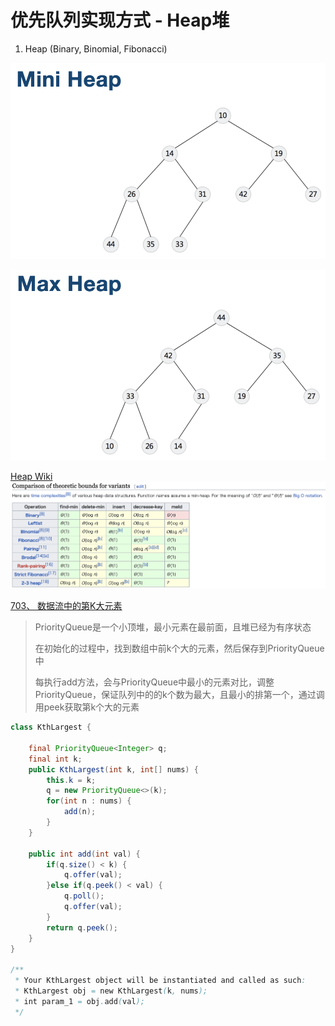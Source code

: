 # 优先队列实现方式 - Heap堆

1. Heap (Binary, Binomial, Fibonacci)

![image-20200622223039144](./images/image-20200622223039144.png)

![image-20200622223112838](./images/image-20200622223112838.png)



[Heap Wiki](https://en.wikipedia.org/wiki/Heap_(data_structure))
![image-20200622223216313](./images/image-20200622223216313.png)



[703、 数据流中的第K大元素](https://leetcode-cn.com/problems/kth-largest-element-in-a-stream/)

>PriorityQueue是一个小顶堆，最小元素在最前面，且堆已经为有序状态
>
>在初始化的过程中，找到数组中前k个大的元素，然后保存到PriorityQueue中
>
>每执行add方法，会与PriorityQueue中最小的元素对比，调整PriorityQueue，保证队列中的的k个数为最大，且最小的排第一个，通过调用peek获取第k个大的元素

```java
class KthLargest {

    final PriorityQueue<Integer> q;
    final int k;
    public KthLargest(int k, int[] nums) {
        this.k = k;
        q = new PriorityQueue<>(k);
        for(int n : nums) {
            add(n);
        }
    }
   
    public int add(int val) {
        if(q.size() < k) {
            q.offer(val);
        }else if(q.peek() < val) {
            q.poll();
            q.offer(val);
        }
        return q.peek();
    }
}

/**
 * Your KthLargest object will be instantiated and called as such:
 * KthLargest obj = new KthLargest(k, nums);
 * int param_1 = obj.add(val);
 */
```



